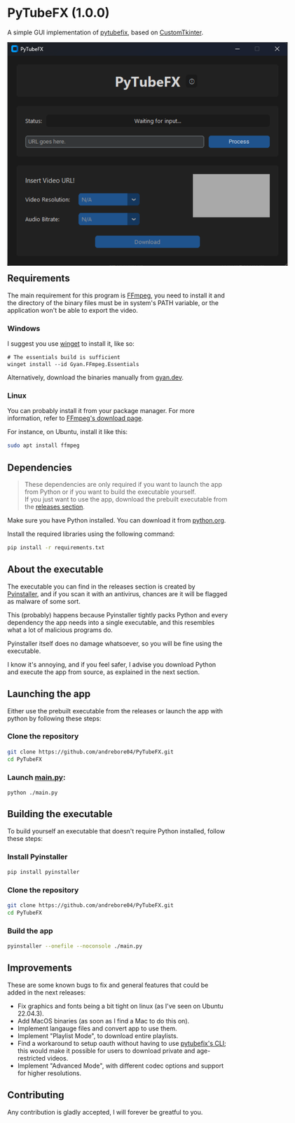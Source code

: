 # PyTubeFX (1.0.0)
A simple GUI implementation of [pytubefix](https://github.com/JuanBindez/pytubefix), based on [CustomTkinter](https://github.com/TomSchimansky/CustomTkinter).

<div style='width: 640px; height: 480px; margin: auto'>
	<img src='./resources/splash.png'>
</div>
<br>

## Requirements
The main requirement for this program is [FFmpeg](https://ffmpeg.org/), you need to install it and the directory of the binary files must be in system's PATH variable, or the application won't be able to export the video.

### Windows
I suggest you use [winget](https://learn.microsoft.com/en-us/windows/package-manager/winget/) to install it, like so:

```pwsh
# The essentials build is sufficient
winget install --id Gyan.FFmpeg.Essentials
```

Alternatively, download the binaries manually from [gyan.dev](https://www.gyan.dev/ffmpeg/builds/).

### Linux
You can probably install it from your package manager.
For more information, refer to [FFmpeg's download page](https://ffmpeg.org/download.html#build-linux).

For instance, on Ubuntu, install it like this:

```sh
sudo apt install ffmpeg
```

## Dependencies
>These dependencies are only required if you want to launch the app from Python or if you want to build the executable yourself.<br>
>If you just want to use the app, download the prebuilt executable from the [releases section](https://github.com/andrebore04/PyTubeFX/releases).

Make sure you have Python installed. You can download it from [python.org](https://www.python.org/downloads/).

Install the required libraries using the following command:

```sh
pip install -r requirements.txt
```

## About the executable
The executable you can find in the releases section is created by [Pyinstaller](https://pypi.org/project/pyinstaller/), and if you scan it with an antivirus, chances are it will be flagged as malware of some sort.

This (probably) happens because Pyinstaller tightly packs Python and every dependency the app needs into a single executable, and this resembles what a lot of malicious programs do.

Pyinstaller itself does no damage whatsoever, so you will be fine using the executable.

I know it's annoying, and if you feel safer, I advise you download Python and execute the app from source, as explained in the next section.

## Launching the app
Either use the prebuilt executable from the releases or launch the app with python by following these steps:

### Clone the repository

```sh
git clone https://github.com/andrebore04/PyTubeFX.git
cd PyTubeFX
```

### Launch [main.py](https://github.com/andrebore04/PyTubeFX/blob/main/main.py):

```
python ./main.py
```

## Building the executable
To build yourself an executable that doesn't require Python installed, follow these steps:

### Install Pyinstaller

```sh
pip install pyinstaller
```

### Clone the repository

```sh
git clone https://github.com/andrebore04/PyTubeFX.git
cd PyTubeFX
```

### Build the app

```sh
pyinstaller --onefile --noconsole ./main.py
```

## Improvements
These are some known bugs to fix and general features that could be added in the next releases:
- Fix graphics and fonts being a bit tight on linux (as I've seen on Ubuntu 22.04.3).
- Add MacOS binaries (as soon as I find a Mac to do this on).
- Implement langauge files and convert app to use them.
- Implement "Playlist Mode", to download entire playlists.
- Find a workaround to setup oauth without having to use [pytubefix's CLI](https://github.com/JuanBindez/pytubefix/blob/main/pytubefix/innertube.py#L335); this would make it possible for users to download private and age-restricted videos.
- Implement "Advanced Mode", with different codec options and support for higher resolutions.

## Contributing
Any contribution is gladly accepted, I will forever be greatful to you.
